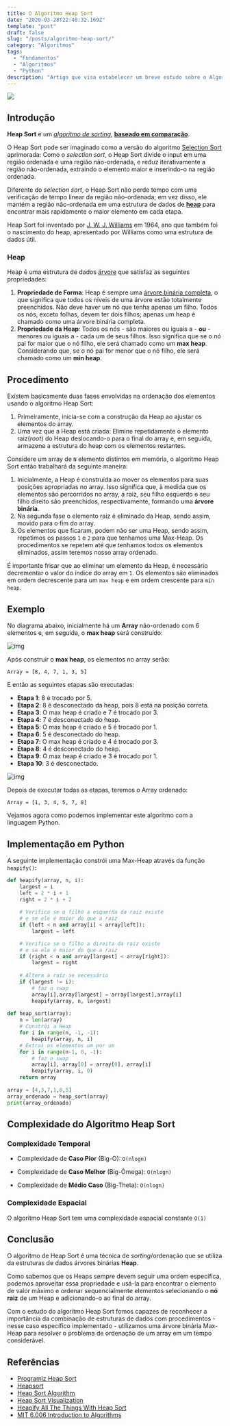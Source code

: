 ```yaml
---
title: O Algoritmo Heap Sort
date: "2020-03-28T22:40:32.169Z"
template: "post"
draft: false
slug: "/posts/algoritmo-heap-sort/"
category: "Algoritmos"
tags:
  - "Fundamentos"
  - "Algoritmos"
  - "Python"
description: "Artigo que visa estabelecer um breve estudo sobre o Algoritmo Heap Sort"
---
```


<img src="https://raw.githubusercontent.com/the-akira/IntroComp/master/Exemplos%20Python/Sorting/Heap%20Sort/Sorting-heapsort-anim.gif"> </br>

## Introdução

**Heap Sort** é um *[algoritmo de sorting](https://en.wikipedia.org/wiki/Sorting_algorithm)*, **[baseado em comparação](https://en.wikipedia.org/wiki/Comparison_sort)**. 

O Heap Sort pode ser imaginado como a versão do algoritmo [Selection Sort](https://en.wikipedia.org/wiki/Selection_sort) aprimorada: Como o *selection sort*, o Heap Sort divide o input em uma região ordenada e uma região não-ordenada, e reduz iterativamente a região não-ordenada, extraindo o elemento maior e inserindo-o na região ordenada. 

Diferente do *selection sort*, o Heap Sort não perde tempo com uma verificação de tempo linear da região não-ordenada; em vez disso, ele mantém a região não-ordenada em uma estrutura de dados de **[heap](https://en.wikipedia.org/wiki/Heap_(data_structure))** para encontrar mais rapidamente o maior elemento em cada etapa.

Heap Sort foi inventado por [J. W. J. Williams](https://en.wikipedia.org/wiki/J._W._J._Williams) em 1964, ano que também foi o nascimento do heap, apresentado por Williams como uma estrutura de dados útil.

### Heap

Heap é uma estrutura de dados [árvore](https://en.wikipedia.org/wiki/Tree_(data_structure)) que satisfaz as seguintes propriedades:

1. **Propriedade de Forma**: Heap é sempre uma [árvore binária completa](https://i.ytimg.com/vi/bvpiyKo9hnI/maxresdefault.jpg), o que significa que todos os níveis de uma árvore estão totalmente preenchidos. Não deve haver um nó que tenha apenas um filho. Todos os nós, exceto folhas, devem ter dois filhos; apenas um heap é chamado como uma árvore binária completa.
2. **Propriedade da Heap**: Todos os nós - são maiores ou iguais a - **ou** - menores ou iguais a - cada um de seus filhos. Isso significa que se o nó pai for maior que o nó filho, ele será chamado como um **max heap**. Considerando que, se o nó pai for menor que o nó filho, ele será chamado como um **min heap**.

## Procedimento

Existem basicamente duas fases envolvidas na ordenação dos elementos usando o algoritmo Heap Sort:

1. Primeiramente, inicia-se com a construção da Heap ao ajustar os elementos do array.
2. Uma vez que a Heap está criada: Elimine repetidamente o elemento raiz(*root*) do Heap deslocando-o para o final do array e, em seguida, armazene a estrutura do heap com os elementos restantes.

Considere um array de `N` elemento distintos em memória, o algoritmo Heap Sort então trabalhará da seguinte maneira:

1. Inicialmente, a Heap é construída ao mover os elementos para suas posições apropriadas no array. Isso significa que, à medida que os elementos são percorridos no array, a raiz, seu filho esquerdo e seu filho direito são preenchidos, respectivamente, formando uma **árvore binária**.
2. Na segunda fase o elemento raiz é eliminado da Heap, sendo assim, movido para o fim do array.
3. Os elementos que ficaram, podem não ser uma Heap, sendo assim, repetimos os passos `1` e `2` para que tenhamos uma Max-Heap. Os procedimentos se repetem até que tenhamos todos os elementos eliminados, assim teremos nosso array ordenado.

É importante frisar que ao eliminar um elemento da Heap, é necessário decrementar o valor do índice do array em `1`. Os elementos são eliminados em ordem decrescente para um `max heap` e em ordem crescente para `min heap`. 

## Exemplo

No diagrama abaixo, inicialmente há um **Array** não-ordenado com 6 elementos e, em seguida, o **max heap** será construído:

![img](https://raw.githubusercontent.com/the-akira/IntroComp/master/Exemplos%20Python/Sorting/Heap%20Sort/1.png)

Após construir o **max heap**, os elementos no array serão:

```
Array = [8, 4, 7, 1, 3, 5]
```

E então as seguintes etapas são executadas:

- **Etapa 1**: 8 é trocado por 5.
- **Etapa 2**: 8 é desconectado da heap, pois 8 está na posição correta.
- **Etapa 3**: O max heap é criado e 7 é trocado por 3.
- **Etapa 4**: 7 é desconectado do heap.
- **Etapa 5**: O max heap é criado e 5 é trocado por 1.
- **Etapa 6**: 5 é desconectado do heap.
- **Etapa 7**: O max heap é criado e 4 é trocado por 3.
- **Etapa 8**: 4 é desconectado do heap.
- **Etapa 9**: O max heap é criado e 3 é trocado por 1.
- **Etapa 10**: 3 é desconectado.

![img](https://raw.githubusercontent.com/the-akira/IntroComp/master/Exemplos%20Python/Sorting/Heap%20Sort/2.png)

Depois de executar todas as etapas, teremos o Array ordenado:

```
Array = [1, 3, 4, 5, 7, 8]
```

Vejamos agora como podemos implementar este algoritmo com a linguagem Python.

## Implementação em Python

A seguinte implementação constrói uma Max-Heap através da função `heapify()`:

```python
def heapify(array, n, i): 
    largest = i
    left = 2 * i + 1    
    right = 2 * i + 2   
	
	# Verifica se o filho a esquerda da raiz existe 
	# e se ele é maior do que a raiz
    if (left < n and array[i] < array[left]): 
        largest = left 

	# Verifica se o filho a direita da raiz existe 
	# e se ele é maior do que a raiz
    if (right < n and array[largest] < array[right]): 
        largest = right 
        
    # Altera a raíz se necessário
    if (largest != i): 
    	# faz o swap 
        array[i],array[largest] = array[largest],array[i] 
        heapify(array, n, largest) 
  
def heap_sort(array): 
    n = len(array) 
    # Constrói a Heap
    for i in range(n, -1, -1): 
        heapify(array, n, i) 
    # Extrai os elementos um por um
    for i in range(n-1, 0, -1): 
    	# faz o swap
        array[i], array[0] = array[0], array[i] 
        heapify(array, i, 0) 
    return array
  
array = [4,3,7,1,8,5]
array_ordenado = heap_sort(array)
print(array_ordenado)
```

## Complexidade do Algoritmo Heap Sort

### Complexidade Temporal

- Complexidade de **Caso Pior** (Big-O): `O(nlogn)` 

- Complexidade de **Caso Melhor** (Big-Ômega): `O(nlogn)` 

- Complexidade de **Médio Caso** (Big-Theta): `O(nlogn)`

### Complexidade Espacial

O algoritmo Heap Sort tem uma complexidade espacial constante `O(1)`

## Conclusão

O algoritmo de Heap Sort é uma técnica de *sorting*/ordenação que se utiliza da estruturas de dados árvores binárias **Heap**. 

Como sabemos que os Heaps sempre devem seguir uma ordem específica, podemos aproveitar essa propriedade e usá-la para encontrar o elemento de valor máximo e ordenar sequencialmente elementos selecionando o **nó raiz** de um Heap e adicionando-o ao final do array.

Com o estudo do algoritmo Heap Sort fomos capazes de reconhecer a importância da combinação de estruturas de dados com procedimentos - nesse caso específico implementado - utilizamos uma árvore binária Max-Heap para resolver o problema de ordenação de um array em um tempo considerável.

## Referências

- [Programiz Heap Sort](https://www.programiz.com/dsa/heap-sort)
- [Heapsort](https://en.wikipedia.org/wiki/Heapsort)
- [Heap Sort Algorithm ](https://www.interviewbit.com/tutorial/heap-sort-algorithm/)
- [Heap Sort Visualization](https://www.cs.usfca.edu/~galles/visualization/HeapSort.html)
- [Heapify All The Things With Heap Sort](https://medium.com/basecs/heapify-all-the-things-with-heap-sort-55ee1c93af82)
- [MIT 6.006 Introduction to Algorithms](https://ocw.mit.edu/courses/electrical-engineering-and-computer-science/6-006-introduction-to-algorithms-fall-2011/lecture-videos/MIT6_006F11_lec04.pdf)